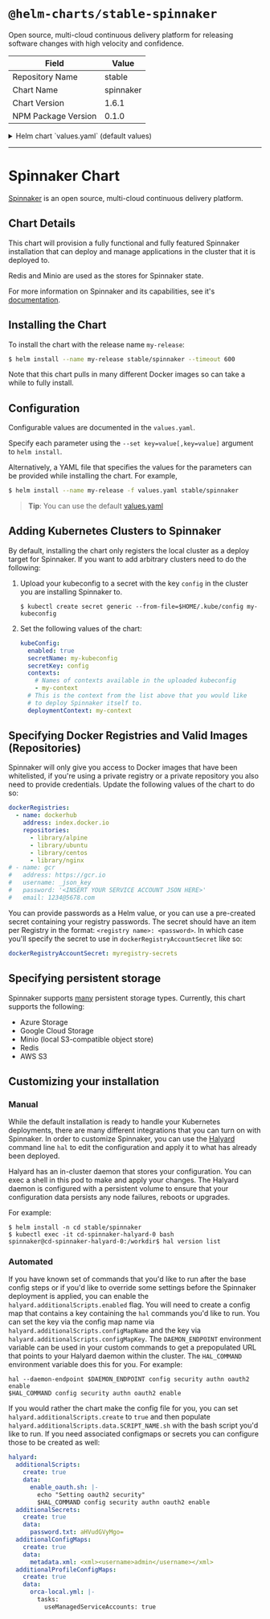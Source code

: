# `@helm-charts/stable-spinnaker`

Open source, multi-cloud continuous delivery platform for releasing software changes with high velocity and confidence.

| Field               | Value     |
| ------------------- | --------- |
| Repository Name     | stable    |
| Chart Name          | spinnaker |
| Chart Version       | 1.6.1     |
| NPM Package Version | 0.1.0     |

<details>

<summary>Helm chart `values.yaml` (default values)</summary>

```yaml
halyard:
  spinnakerVersion: 1.11.6
  image:
    repository: gcr.io/spinnaker-marketplace/halyard
    tag: 1.13.1
  # Provide a config map with Hal commands that will be run the core config (storage)
  # The config map should contain a script in the config.sh key
  additionalScripts:
    enabled: false
    configMapName: my-halyard-config
    configMapKey: config.sh
    # If you'd rather do an inline script, set create to true and put the content in the data dict like you would a configmap
    create: false
    data: {}
  additionalSecrets:
    create: false
    data: {}
    ## Uncomment if you want to use a pre-created secret rather than feeding data in via helm.
    # name:
  additionalConfigMaps:
    create: false
    data: {}
  additionalProfileConfigMaps:
    create: false
    data:
      ## if you're running spinnaker behind a reverse proxy such as a GCE ingress
      ## you may need the following profile settings for the gate profile.
      ## see https://github.com/spinnaker/spinnaker/issues/1630
      ## otherwise its harmless and will likely become default behavior in the future
      ## According to the linked github issue.
      gate-local.yml: |-
        server:
          tomcat:
            protocolHeader: X-Forwarded-Proto
            remoteIpHeader: X-Forwarded-For
            internalProxies: .*
            httpsServerPort: X-Forwarded-Port

  ## Uncomment if you want to add extra commands to the init script
  ## run by the init container before halyard is started.
  # additionalInitScript: |-

# Define which registries and repositories you want available in your
# Spinnaker pipeline definitions
# For more info visit:
#   https://www.spinnaker.io/setup/providers/docker-registry/

# Configure your Docker registries here
dockerRegistries:
  - name: dockerhub
    address: index.docker.io
    repositories:
      - library/alpine
      - library/ubuntu
      - library/centos
      - library/nginx
# - name: gcr
#   address: https://gcr.io
#   username: _json_key
#   password: '<INSERT YOUR SERVICE ACCOUNT JSON HERE>'
#   email: 1234@5678.com

# If you don't want to put your passwords into a values file
# you can use a pre-created secret instead of putting passwords
# (specify secret name in below `dockerRegistryAccountSecret`)
# per account above with data in the format:
# <name>: <password>

# dockerRegistryAccountSecret: myregistry-secrets

kubeConfig:
  # Use this when you want to register arbitrary clusters with Spinnaker
  # Upload your ~/kube/.config to a secret
  enabled: false
  secretName: my-kubeconfig
  secretKey: config
  # List of contexts from the kubeconfig to make available to Spinnaker
  contexts:
    - default
  deploymentContext: default
  omittedNameSpaces:
    - kube-system
    - kube-public

# Change this if youd like to expose Spinnaker outside the cluster
ingress:
  enabled: false
  # host: spinnaker.example.org
  # annotations:
  # ingress.kubernetes.io/ssl-redirect: 'true'
  # kubernetes.io/ingress.class: nginx
  # kubernetes.io/tls-acme: "true"
  # tls:
  #  - secretName: -tls
  #    hosts:
  #      - domain.com

ingressGate:
  enabled: false
  # host: gate.spinnaker.example.org
  # annotations:
  # ingress.kubernetes.io/ssl-redirect: 'true'
  # kubernetes.io/ingress.class: nginx
  # kubernetes.io/tls-acme: "true"
  # tls:
  #  - secretName: -tls
  #    hosts:
  #      - domain.com

# spinnakerFeatureFlags is a list of Spinnaker feature flags to enable
# Ref: https://www.spinnaker.io/reference/halyard/commands/#hal-config-features-edit
# spinnakerFeatureFlags:
#   - artifacts
#   - pipeline-templates
spinnakerFeatureFlags:
  - artifacts
  - jobs

# Node labels for pod assignment
# Ref: https://kubernetes.io/docs/user-guide/node-selection/
# nodeSelector to provide to each of the Spinnaker components
nodeSelector: {}

# Redis password to use for the in-cluster redis service
# Enable redis to use in-cluster redis
redis:
  enabled: true
  # External Redis option will be enabled if in-cluster redis is disabled
  external:
    host: '<EXTERNAL-REDIS-HOST-NAME>'
    port: 6379
    # password: ""
  password: password
  nodeSelector: {}
  cluster:
    enabled: false
# Uncomment if you don't want to create a PVC for redis
#  master:
#    persistence:
#      enabled: false

# Minio access/secret keys for the in-cluster S3 usage
# Minio is not exposed publically
minio:
  enabled: true
  imageTag: RELEASE.2018-06-09T02-18-09Z
  serviceType: ClusterIP
  accessKey: spinnakeradmin
  secretKey: spinnakeradmin
  bucket: 'spinnaker'
  nodeSelector: {}
# Uncomment if you don't want to create a PVC for minio
#  persistence:
#    enabled: false

# Google Cloud Storage
gcs:
  enabled: false
  project: my-project-name
  bucket: '<GCS-BUCKET-NAME>'
  ## if jsonKey is set, will create a secret containing it
  jsonKey: '<INSERT CLOUD STORAGE JSON HERE>'
  ## override the name of the secret to use for jsonKey, if `jsonKey`
  ## is empty, it will not create a secret assuming you are creating one
  ## external to the chart. the key for that secret should be `key.json`.
  secretName:

# AWS Simple Storage Service
s3:
  enabled: false
  bucket: '<S3-BUCKET-NAME>'
  # rootFolder: "front50"
  # region: "us-east-1"
  # endpoint: ""
  # accessKey: ""
  # secretKey: ""

# Azure Storage Account
azs:
  enabled: false
#   storageAccountName: ""
#   accessKey: ""
#   containerName: "spinnaker"

rbac:
  # Specifies whether RBAC resources should be created
  create: true

serviceAccount:
  # Specifies whether a ServiceAccount should be created
  create: true
  # The name of the ServiceAccounts to use.
  # If left blank it is auto-generated from the fullname of the release
  halyardName:
  spinnakerName:
```

</details>

---

# Spinnaker Chart

[Spinnaker](http://spinnaker.io/) is an open source, multi-cloud continuous delivery platform.

## Chart Details

This chart will provision a fully functional and fully featured Spinnaker installation
that can deploy and manage applications in the cluster that it is deployed to.

Redis and Minio are used as the stores for Spinnaker state.

For more information on Spinnaker and its capabilities, see it's [documentation](http://www.spinnaker.io/docs).

## Installing the Chart

To install the chart with the release name `my-release`:

```bash
$ helm install --name my-release stable/spinnaker --timeout 600
```

Note that this chart pulls in many different Docker images so can take a while to fully install.

## Configuration

Configurable values are documented in the `values.yaml`.

Specify each parameter using the `--set key=value[,key=value]` argument to `helm install`.

Alternatively, a YAML file that specifies the values for the parameters can be provided while installing the chart. For example,

```bash
$ helm install --name my-release -f values.yaml stable/spinnaker
```

> **Tip**: You can use the default [values.yaml](values.yaml)

## Adding Kubernetes Clusters to Spinnaker

By default, installing the chart only registers the local cluster as a deploy target
for Spinnaker. If you want to add arbitrary clusters need to do the following:

1. Upload your kubeconfig to a secret with the key `config` in the cluster you are installing Spinnaker to.

   ```shell
   $ kubectl create secret generic --from-file=$HOME/.kube/config my-kubeconfig
   ```

1. Set the following values of the chart:

   ```yaml
   kubeConfig:
     enabled: true
     secretName: my-kubeconfig
     secretKey: config
     contexts:
       # Names of contexts available in the uploaded kubeconfig
       - my-context
     # This is the context from the list above that you would like
     # to deploy Spinnaker itself to.
     deploymentContext: my-context
   ```

## Specifying Docker Registries and Valid Images (Repositories)

Spinnaker will only give you access to Docker images that have been whitelisted, if you're using a private registry or a private repository you also need to provide credentials. Update the following values of the chart to do so:

```yaml
dockerRegistries:
  - name: dockerhub
    address: index.docker.io
    repositories:
      - library/alpine
      - library/ubuntu
      - library/centos
      - library/nginx
# - name: gcr
#   address: https://gcr.io
#   username: _json_key
#   password: '<INSERT YOUR SERVICE ACCOUNT JSON HERE>'
#   email: 1234@5678.com
```

You can provide passwords as a Helm value, or you can use a pre-created secret containing your registry passwords. The secret should have an item per Registry in the format: `<registry name>: <password>`. In which case you'll specify the secret to use in `dockerRegistryAccountSecret` like so:

```yaml
dockerRegistryAccountSecret: myregistry-secrets
```

## Specifying persistent storage

Spinnaker supports [many](https://www.spinnaker.io/setup/install/storage/) persistent storage types. Currently, this chart supports the following:

- Azure Storage
- Google Cloud Storage
- Minio (local S3-compatible object store)
- Redis
- AWS S3

## Customizing your installation

### Manual

While the default installation is ready to handle your Kubernetes deployments, there are
many different integrations that you can turn on with Spinnaker. In order to customize
Spinnaker, you can use the [Halyard](https://www.spinnaker.io/reference/halyard/) command line `hal`
to edit the configuration and apply it to what has already been deployed.

Halyard has an in-cluster daemon that stores your configuration. You can exec a shell in this pod to
make and apply your changes. The Halyard daemon is configured with a persistent volume to ensure that
your configuration data persists any node failures, reboots or upgrades.

For example:

```shell
$ helm install -n cd stable/spinnaker
$ kubectl exec -it cd-spinnaker-halyard-0 bash
spinnaker@cd-spinnaker-halyard-0:/workdir$ hal version list
```

### Automated

If you have known set of commands that you'd like to run after the base config steps or if
you'd like to override some settings before the Spinnaker deployment is applied, you can enable
the `halyard.additionalScripts.enabled` flag. You will need to create a config map that contains a key
containing the `hal` commands you'd like to run. You can set the key via the config map name via `halyard.additionalScripts.configMapName` and the key via `halyard.additionalScripts.configMapKey`. The `DAEMON_ENDPOINT` environment variable can be used in your custom commands to
get a prepopulated URL that points to your Halyard daemon within the cluster. The `HAL_COMMAND` environment variable does this for you. For example:

```shell
hal --daemon-endpoint $DAEMON_ENDPOINT config security authn oauth2 enable
$HAL_COMMAND config security authn oauth2 enable
```

If you would rather the chart make the config file for you, you can set `halyard.additionalScripts.create` to `true` and then populate `halyard.additionalScripts.data.SCRIPT_NAME.sh` with the bash script you'd like to run. If you need associated configmaps or secrets you can configure those to be created as well:

```yaml
halyard:
  additionalScripts:
    create: true
    data:
      enable_oauth.sh: |-
        echo "Setting oauth2 security"
        $HAL_COMMAND config security authn oauth2 enable
  additionalSecrets:
    create: true
    data:
      password.txt: aHVudGVyMgo=
  additionalConfigMaps:
    create: true
    data:
      metadata.xml: <xml><username>admin</username></xml>
  additionalProfileConfigMaps:
    create: true
    data:
      orca-local.yml: |-
        tasks:
          useManagedServiceAccounts: true
```
